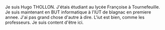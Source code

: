 Je suis Hugo THOLLON.
J'étais étudiant au lycée Françoise à Tournefeuille. Je suis maintenant en BUT informatique à l'IUT de blagnac en premiere annee.
J'ai pas grand chose d'autre à dire. L'iut est bien, comme les professeurs. Je suis content d'être ici.
